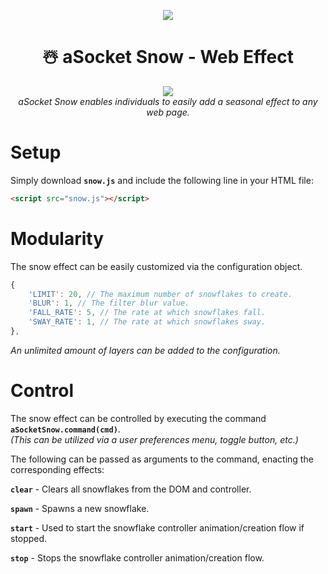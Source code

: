 <p align="center">  
	<a href="https://aSocket.net">
		<img src="https://i.imgur.com/f0hofbX.png">
	</a>
</p>

# <div align="center">☃️ aSocket Snow - Web Effect</div>
<p align="center">  
	<img src="https://i.imgur.com/222MfH4.gif">
	<br>  
	<i>aSocket Snow enables individuals to easily add a seasonal effect to any web page.</i>
</p>

# Setup

 Simply download **`snow.js`** and include the following line in your HTML file: 
 ```html 
 <script src="snow.js"></script>
 ```

# Modularity
The snow effect can be easily customized via the configuration object.
```js
{
	'LIMIT': 20, // The maximum number of snowflakes to create.
	'BLUR': 1, // The filter blur value.
	'FALL_RATE': 5, // The rate at which snowflakes fall.
	'SWAY_RATE': 1, // The rate at which snowflakes sway.
},
```
*An unlimited amount of layers can be added to the configuration.*

# Control
The snow effect can be controlled by executing the command **`aSocketSnow.command(cmd)`**.<br>
*(This can be utilized via a user preferences menu, toggle button, etc.)*

The following can be passed as arguments to the command, enacting the corresponding effects:

**`clear`** - Clears all snowflakes from the DOM and controller.

**`spawn`** - Spawns a new snowflake.

**`start`** - Used to start the snowflake controller animation/creation flow if stopped.

**`stop`** - Stops the snowflake controller animation/creation flow.
